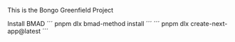 This is the Bongo Greenfield Project

Install BMAD
´´´
pnpm dlx bmad-method install
´´´
´´´
pnpm dlx create-next-app@latest
´´´